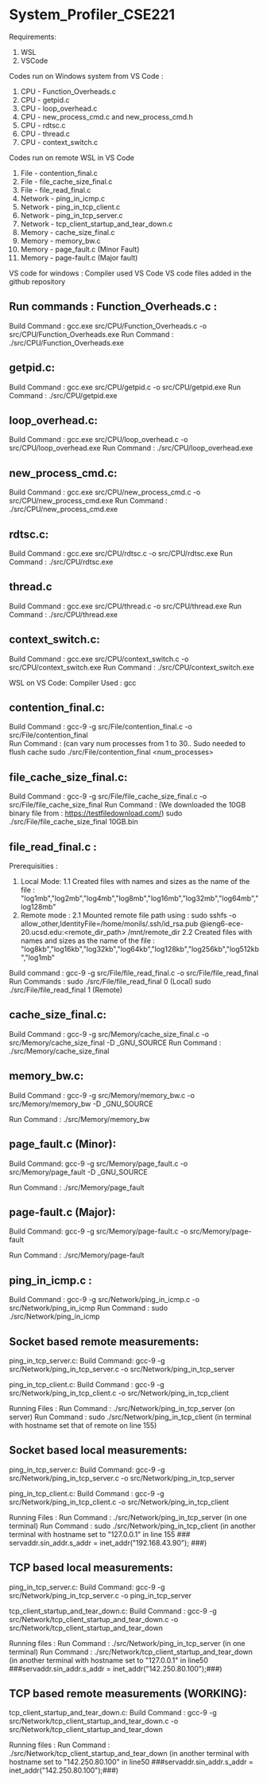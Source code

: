 # System_Profiler_CSE221

Requirements:
1. WSL
2. VSCode

Codes run on Windows system from VS Code :
1. CPU - Function_Overheads.c
2. CPU - getpid.c
3. CPU - loop_overhead.c
4. CPU - new_process_cmd.c and new_process_cmd.h
5. CPU - rdtsc.c
6. CPU - thread.c 
7. CPU - context_switch.c 

Codes run on remote WSL in VS Code
1. File - contention_final.c
2. File - file_cache_size_final.c
3. File - file_read_final.c
4. Network - ping_in_icmp.c 
5. Network - ping_in_tcp_client.c 
6. Network - ping_in_tcp_server.c 
7. Network - tcp_client_startup_and_tear_down.c
8. Memory - cache_size_final.c
9. Memory - memory_bw.c 
10. Memory - page_fault.c (Minor Fault)
11. Memory - page-fault.c (Major fault)


VS code for windows : Compiler used VS Code
VS code files added in the github repository

Run commands :
Function_Overheads.c : 
-----------------------
Build Command : gcc.exe src/CPU/Function_Overheads.c -o src/CPU/Function_Overheads.exe
Run Command : ./src/CPU/Function_Overheads.exe

getpid.c:
----------
Build Command : gcc.exe src/CPU/getpid.c -o src/CPU/getpid.exe
Run Command : ./src/CPU/getpid.exe

loop_overhead.c:
--------------------
Build Command : gcc.exe src/CPU/loop_overhead.c -o src/CPU/loop_overhead.exe
Run Command : ./src/CPU/loop_overhead.exe

new_process_cmd.c:
-------------------
Build Command : gcc.exe src/CPU/new_process_cmd.c -o src/CPU/new_process_cmd.exe
Run Command : ./src/CPU/new_process_cmd.exe

rdtsc.c:
---------
Build Command : gcc.exe src/CPU/rdtsc.c -o src/CPU/rdtsc.exe
Run Command : ./src/CPU/rdtsc.exe

thread.c 
----------
Build Command : gcc.exe src/CPU/thread.c -o src/CPU/thread.exe
Run Command : ./src/CPU/thread.exe

context_switch.c:
------------------
Build Command : gcc.exe src/CPU/context_switch.c -o src/CPU/context_switch.exe
Run Command : ./src/CPU/context_switch.exe


WSL on VS Code:
Compiler Used : gcc
 
contention_final.c:
---------------------
Build Command : gcc-9  -g src/File/contention_final.c -o src/File/contention_final	
Run Command : (can vary num processes from 1 to 30.. Sudo needed to flush cache
sudo ./src/File/contention_final <num_processes>

file_cache_size_final.c:
-------------------------
Build Command : gcc-9  -g src/File/file_cache_size_final.c -o src/File/file_cache_size_final
Run Command : (We downloaded the 10GB binary file from : https://testfiledownload.com/)
sudo ./src/File/file_cache_size_final 10GB.bin

file_read_final.c :
------------------- 
Prerequisities : 
1. Local Mode:
	1.1 Created files with names and sizes as the name of the file : "log1mb","log2mb","log4mb","log8mb","log16mb","log32mb","log64mb","log128mb"
2. Remote mode :
	2.1 Mounted remote file path using : sudo sshfs -o allow_other,IdentityFile=/home/monils/.ssh/id_rsa.pub  <username>@ieng6-ece-20.ucsd.edu:<remote_dir_path> /mnt/remote_dir
	2.2 Created files with names and sizes as the name of the file : "log8kb","log16kb","log32kb","log64kb","log128kb","log256kb","log512kb","log1mb"
	
Build command : gcc-9  -g src/File/file_read_final.c -o src/File/file_read_final
Run Commands : 
sudo ./src/File/file_read_final 0 (Local)
sudo ./src/File/file_read_final 1 (Remote)


cache_size_final.c:
------------------- 
Build Command : 	gcc-9  -g src/Memory/cache_size_final.c -o src/Memory/cache_size_final -D _GNU_SOURCE
Run Command : ./src/Memory/cache_size_final

memory_bw.c:
------------
Build Command : gcc-9  -g src/Memory/memory_bw.c -o src/Memory/memory_bw -D _GNU_SOURCE

Run Command : ./src/Memory/memory_bw

page_fault.c (Minor):
--------------
Build Command: gcc-9  -g src/Memory/page_fault.c -o src/Memory/page_fault -D _GNU_SOURCE 

Run Command : ./src/Memory/page_fault

page-fault.c (Major):
--------------
Build Command: gcc-9  -g src/Memory/page-fault.c -o src/Memory/page-fault

Run Command : ./src/Memory/page-fault <file with size greater than a few mbs>


ping_in_icmp.c : 
-----------------
Build Command : gcc-9  -g src/Network/ping_in_icmp.c -o src/Network/ping_in_icmp
Run Command : sudo ./src/Network/ping_in_icmp <host ip>


Socket based remote measurements:
--------------------------
ping_in_tcp_server.c:
Build Command: gcc-9  -g src/Network/ping_in_tcp_server.c -o src/Network/ping_in_tcp_server


ping_in_tcp_client.c:
Build Command : gcc-9  -g src/Network/ping_in_tcp_client.c -o src/Network/ping_in_tcp_client

Running Files : 
Run Command : ./src/Network/ping_in_tcp_server  (on server)
Run Command : sudo ./src/Network/ping_in_tcp_client (in terminal with hostname set that of remote on line 155)

Socket based local measurements:
--------------------------
ping_in_tcp_server.c:
Build Command: gcc-9  -g src/Network/ping_in_tcp_server.c -o src/Network/ping_in_tcp_server


ping_in_tcp_client.c:
Build Command : gcc-9  -g src/Network/ping_in_tcp_client.c -o src/Network/ping_in_tcp_client

Running Files : 
Run Command : ./src/Network/ping_in_tcp_server  (in one terminal)
Run Command : sudo ./src/Network/ping_in_tcp_client (in another terminal with hostname set to "127.0.0.1" in line 155 ### servaddr.sin_addr.s_addr = inet_addr("192.168.43.90");  ###)


TCP based local measurements:
-------------------------------
ping_in_tcp_server.c:
Build Command: gcc-9  -g src/Network/ping_in_tcp_server.c -o ping_in_tcp_server

tcp_client_startup_and_tear_down.c: 
Build Command : gcc-9  -g src/Network/tcp_client_startup_and_tear_down.c -o src/Network/tcp_client_startup_and_tear_down

Running files :
Run Command : ./src/Network/ping_in_tcp_server  (in one terminal)
Run Command : ./src/Network/tcp_client_startup_and_tear_down (in another terminal with hostname set to "127.0.0.1" in line50 ###servaddr.sin_addr.s_addr = inet_addr("142.250.80.100");###)


TCP based remote measurements (WORKING):
-------------------------------
tcp_client_startup_and_tear_down.c: 
Build Command : gcc-9  -g src/Network/tcp_client_startup_and_tear_down.c -o src/Network/tcp_client_startup_and_tear_down

Running files :
Run Command : ./src/Network/tcp_client_startup_and_tear_down (in another terminal with hostname set to "142.250.80.100" in line50 ###servaddr.sin_addr.s_addr = inet_addr("142.250.80.100");###)

